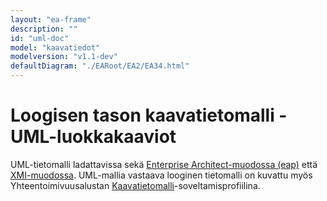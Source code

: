 ```yaml
---
layout: "ea-frame"
description: ""
id: "uml-doc"
model: "kaavatiedot"
modelversion: "v1.1-dev"
defaultDiagram: "./EARoot/EA2/EA34.html"
---
```

# Loogisen tason kaavatietomalli - UML-luokkakaaviot
UML-tietomalli ladattavissa sekä [Enterprise Architect-muodossa (eap)](./Kaavatietomalli-1_1.eap?raw=true) että [XMI-muodossa](./Kaavatietomalli-1_1.xmi?raw=true). UML-mallia vastaava looginen tietomalli on kuvattu myös Yhteentoimivuusalustan [Kaavatietomalli](https://tietomallit.suomi.fi/model/rytj-kaava/)-soveltamisprofiilina.
